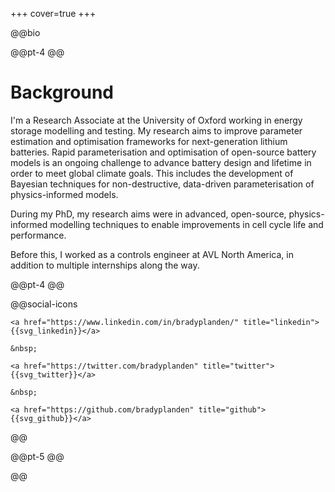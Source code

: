 +++
cover=true
+++

@@bio

@@pt-4 @@

# Background

I'm a Research Associate at the University of Oxford working in energy storage modelling and testing. My research aims to improve parameter estimation and optimisation frameworks for next-generation lithium batteries. Rapid parameterisation and optimisation of open-source battery models is an ongoing challenge to advance battery design and lifetime in order to meet global climate goals. This includes the development of Bayesian techniques for non-destructive, data-driven parameterisation of physics-informed models.

During my PhD, my research aims were in advanced, open-source, physics-informed modelling techniques to enable improvements in cell cycle life and performance. 

Before this, I worked as a controls engineer at AVL North America, in addition to multiple internships along the way. 

@@pt-4 @@

@@social-icons
~~~
<a href="https://www.linkedin.com/in/bradyplanden/" title="linkedin">{{svg_linkedin}}</a>

&nbsp;

<a href="https://twitter.com/bradyplanden" title="twitter">{{svg_twitter}}</a>

&nbsp;

<a href="https://github.com/bradyplanden" title="github">{{svg_github}}</a>
~~~
@@

@@pt-5 @@

@@ <!-- end of bio div -->
